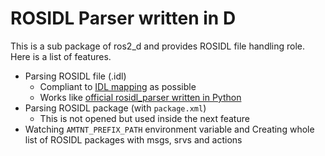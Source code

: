 # ROSIDL Parser written in D

This is a sub package of ros2_d and provides ROSIDL file handling role. Here is a list of features.

- Parsing ROSIDL file (.idl)
    - Compliant to [IDL mapping](https://design.ros2.org/articles/idl_interface_definition.html) as possible
    - Works like [official rosidl_parser written in Python](https://github.com/ros2/rosidl/tree/master/rosidl_parser/rosidl_parser)
- Parsing ROSIDL package (with `package.xml`)
    - This is not opened but used inside the next feature
- Watching `AMTNT_PREFIX_PATH` environment variable and Creating whole list of ROSIDL packages with msgs, srvs and actions

